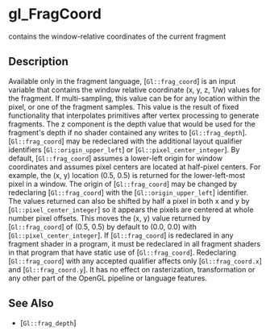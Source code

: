 # gl_FragCoord
contains the window-relative coordinates of the current fragment

## Description
Available only in the fragment language, [`Gl::frag_coord`] is an
  input variable that contains the window relative coordinate (x, y, z,
  1/w) values for the fragment. If multi-sampling, this value can be for
  any location within the pixel, or one of the fragment samples. This
  value is the result of fixed functionality that interpolates
  primitives after vertex processing to generate fragments. The z
  component is the depth value that would be used for the fragment's
  depth if no shader contained any writes to [`Gl::frag_depth`].
[`Gl::frag_coord`] may be redeclared with the additional layout
  qualifier identifiers [`Gl::origin_upper_left`] or
  [`Gl::pixel_center_integer`]. By default, [`Gl::frag_coord`] assumes a
  lower-left origin for window coordinates and assumes pixel centers are
  located at half-pixel centers. For example, the (x, y) location (0.5,
  0.5) is returned for the lower-left-most pixel in a window. The origin
  of [`Gl::frag_coord`] may be changed by redeclaring [`Gl::frag_coord`]
  with the [`Gl::origin_upper_left`] identifier. The values returned can
  also be shifted by half a pixel in both x and y by
  [`Gl::pixel_center_integer`] so it appears the pixels are centered at
  whole number pixel offsets. This moves the (x, y) value returned by
  [`Gl::frag_coord`] of (0.5, 0.5) by default to (0.0, 0.0) with
  [`Gl::pixel_center_integer`].
If [`Gl::frag_coord`] is redeclared in any fragment shader in a
  program, it must be redeclared in all fragment shaders in that program
  that have static use of [`Gl::frag_coord`]. Redeclaring
  [`Gl::frag_coord`] with any accepted qualifier affects only
  [`Gl::frag_coord.x`] and [`Gl::frag_coord.y`]. It has no effect on
  rasterization, transformation or any other part of the OpenGL pipeline
  or language features.

## See Also
- [`Gl::frag_depth`]
